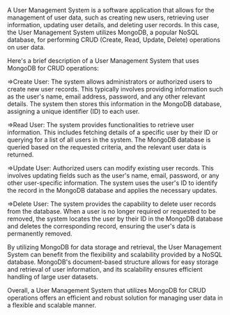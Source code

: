 A User Management System is a software application that allows for the management of user data, such as creating new users, retrieving user information, updating user details, and deleting user records. In this case, the User Management System utilizes MongoDB, a popular NoSQL database, for performing CRUD (Create, Read, Update, Delete) operations on user data.

Here's a brief description of a User Management System that uses MongoDB for CRUD operations:

=>Create User: The system allows administrators or authorized users to create new user records. This typically involves providing information such as the user's name, email address, password, and any other relevant details. The system then stores this information in the MongoDB database, assigning a unique identifier (ID) to each user.

=>Read User: The system provides functionalities to retrieve user information. This includes fetching details of a specific user by their ID or querying for a list of all users in the system. The MongoDB database is queried based on the requested criteria, and the relevant user data is returned.

=>Update User: Authorized users can modify existing user records. This involves updating fields such as the user's name, email, password, or any other user-specific information. The system uses the user's ID to identify the record in the MongoDB database and applies the necessary updates.

=>Delete User: The system provides the capability to delete user records from the database. When a user is no longer required or requested to be removed, the system locates the user by their ID in the MongoDB database and deletes the corresponding record, ensuring the user's data is permanently removed.

By utilizing MongoDB for data storage and retrieval, the User Management System can benefit from the flexibility and scalability provided by a NoSQL database. MongoDB's document-based structure allows for easy storage and retrieval of user information, and its scalability ensures efficient handling of large user datasets.

Overall, a User Management System that utilizes MongoDB for CRUD operations offers an efficient and robust solution for managing user data in a flexible and scalable manner.
